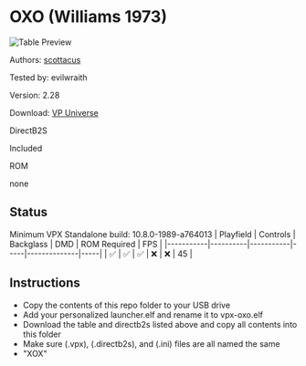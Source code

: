 # OXO (Williams 1973)

![Table Preview](https://vpuniverse.com/screenshots/monthly_2022_07/OXOpf.jpg.b69f0c8f1b53ebfae20a4f7c8cd22d63.jpg)

Authors: [scottacus](https://vpuniverse.com/profile/11566-scottacus/)

Tested by: evilwraith

Version: 2.28

Download: [VP Universe](https://vpuniverse.com/files/file/10886-oxo-williams-1973/)

DirectB2S

Included

ROM

none

## Status 

Minimum VPX Standalone build: 10.8.0-1989-a764013
| Playfield | Controls | Backglass | DMD | ROM Required | FPS | 
|-----------|----------|-----------|-----|--------------|-----|
| :white_check_mark: | :white_check_mark: | :white_check_mark: | :x: | :x: | 45 |

## Instructions

- Copy the contents of this repo folder to your USB drive
- Add your personalized launcher.elf and rename it to vpx-oxo.elf
- Download the table and directb2s listed above and copy all contents into this folder
- Make sure (.vpx), (.directb2s), and (.ini) files are all named the same
- "XOX"
